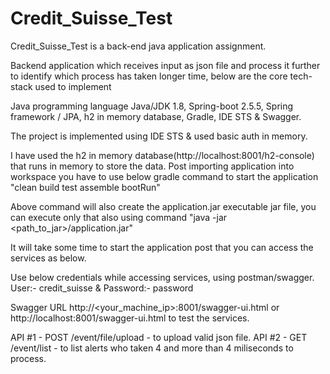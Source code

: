 # Credit_Suisse_Test

Credit_Suisse_Test is a back-end java application assignment.

Backend application which receives input as json file and process it further to identify which process has taken longer time, below are the core tech-stack used to implement

Java programming language Java/JDK 1.8, Spring-boot 2.5.5, Spring framework / JPA, h2 in memory database, Gradle, IDE STS & Swagger.

The project is implemented using IDE STS & used basic auth in memory.

I have used the h2 in memory database(http://localhost:8001/h2-console) that runs in memory to store the data. 
Post importing application into workspace you have to use below gradle command to start the application "clean build test assemble bootRun"

Above command will also create the application.jar executable jar file, you can execute only that also using command "java -jar <path_to_jar>/application.jar"

It will take some time to start the application post that you can access the services as below.

Use below credentials while accessing services, using postman/swagger. 
User:- credit_suisse   &   Password:- password

Swagger URL http://<your_machine_ip>:8001/swagger-ui.html or http://localhost:8001/swagger-ui.html to test the services.

API #1 - POST /event/file/upload  - to upload valid json file.
API #2 - GET /event/list   -  to list alerts who taken 4 and more than 4 miliseconds to process.
